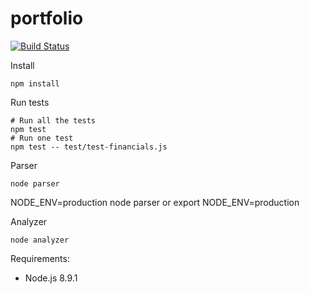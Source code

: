 # portfolio

[![Build Status](https://travis-ci.org/egenerat/portfolio.svg?branch=master)](https://travis-ci.org/egenerat/portfolio)

Install
```
npm install
```

Run tests
```
# Run all the tests
npm test
# Run one test
npm test -- test/test-financials.js
```

Parser
```
node parser
```

NODE_ENV=production node parser
or
export NODE_ENV=production

Analyzer

```
node analyzer
```




Requirements:
- Node.js 8.9.1
